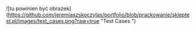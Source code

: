 ![tu powinien być obrazek] (https://github.com/jeremiaszskoczylas/portfolio/blob/prackowanie/skleptest.pl/images/test_cases.png?raw=true "Test Cases ")
